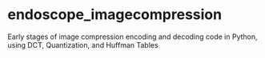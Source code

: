 # endoscope_imagecompression
Early stages of image compression encoding and decoding code in Python, using DCT, Quantization, and Huffman Tables
